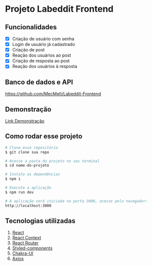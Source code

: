 # Projeto Labeddit Frontend


## Funcionalidades

- [x] Criação de usuário com senha
- [x] Login de usuário já cadastrado
- [x] Criação de post
- [x] Reação dos usuários ao post
- [x] Criação de resposta ao post
- [x] Reação dos usuários à resposta

## Banco de dados e API

https://github.com/MecMelt/Labeddit-Frontend


## Demonstração
[Link Demonstração](https://projeto-labeddit-frontend.vercel.app/)

## Como rodar esse projeto

```bash
# Clone esse repositório
$ git clone sua repo

# Acesse a pasta do projeto no seu terminal
$ cd nome-do-projeto

# Instale as dependências
$ npm i

# Execute a aplicação
$ npm run dev

# A aplicação será iniciada na porta 3000, acesse pelo navegador:
http://localhost:3000
```

## Tecnologias utilizadas

1. [React](https://reactjs.org/)
2. [React Context ](https://reactjs.org/docs/context.html)
3. [React Router](https://reactrouter.com/en/main)
4. [Styled-components](https://styled-components.com/)
5. [Chakra-UI](https://chakra-ui.com/)
6. [Axios](https://axios-http.com/ptbr/docs/intro)